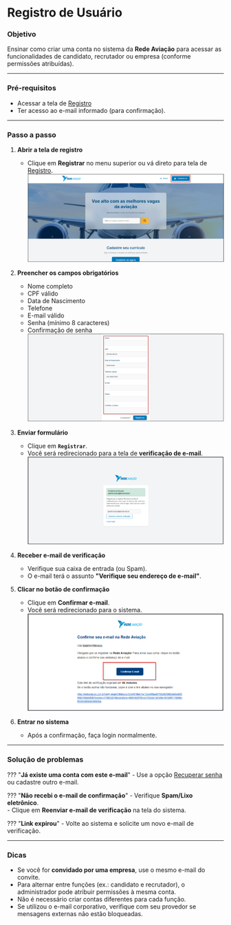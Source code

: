 # <i data-lucide="user-round-plus" class="icon-lg"></i> Registro de Usuário

### <i data-lucide="target" class="icon-lg"></i> Objetivo

Ensinar como criar uma conta no sistema da **Rede Aviação** para acessar as funcionalidades de candidato, recrutador ou empresa (conforme permissões atribuídas).

---

### <i data-lucide="square-check" class="icon-lg"></i> Pré-requisitos

- Acessar a tela de [Registro](https://www.redeaviacao.com.br/register)
- Ter acesso ao e-mail informado (para confirmação).

---

### <i data-lucide="notebook-pen" class="icon-lg"></i> Passo a passo

1. **Abrir a tela de registro**
      - Clique em **Registrar** no menu superior ou vá direto para tela de [Registro](https://redeaviacao.com.br/register).
      ![Tela de registro](../imagens/Registro/Cadastre-se.png)

2. **Preencher os campos obrigatórios**
      - Nome completo
      - CPF válido
      - Data de Nascimento
      - Telefone
      - E-mail válido
      - Senha (mínimo 8 caracteres)
      - Confirmação de senha
      ![Tela de cadastro](../imagens/Registro/Registro.png)

3. **Enviar formulário**
      - Clique em **``Registrar``**.
      - Você será redirecionado para a tela de **verificação de e-mail**.
      ![Tela de cadastro](../imagens/Registro/enviar-link-email.png)
      
4. **Receber e-mail de verificação**
      - Verifique sua caixa de entrada (ou Spam).
      - O e-mail terá o assunto **"Verifique seu endereço de e-mail"**.
      
5. **Clicar no botão de confirmação**
      - Clique em **Confirmar e-mail**.
      - Você será redirecionado para o sistema.
      ![Tela de cadastro](../imagens/Registro/confirmar-email.png)

6. **Entrar no sistema**
      - Após a confirmação, faça login normalmente.

---

### <i data-lucide="wrench" class="icon-lg"></i> Solução de problemas

??? "**Já existe uma conta com este e-mail**"
      - Use a opção [Recuperar senha](https://www.redeaviacao.com.br/forgot-password) ou cadastre outro e-mail.

??? "**Não recebi o e-mail de confirmação**" 
      - Verifique **Spam/Lixo eletrônico**.  
      - Clique em **Reenviar e-mail de verificação** na tela do sistema.
      
??? "**Link expirou**" 
      - Volte ao sistema e solicite um novo e-mail de verificação.


---

### <i data-lucide="lightbulb" class="icon-dica"></i> Dicas
- Se você for **convidado por uma empresa**, use o mesmo e-mail do convite.
- Para alternar entre funções (ex.: candidato e recrutador), o administrador pode atribuir permissões à mesma conta.
- Não é necessário criar contas diferentes para cada função.
- Se utilizou o e-mail corporativo, verifique com seu provedor se mensagens externas não estão bloqueadas.